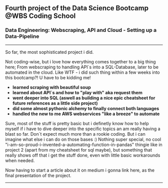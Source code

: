 ## Fourth project of the Data Science Bootcamp @WBS Coding School
### Data Engineering: Webscraping, API and Cloud - Setting up a Data-Pipeline

---

So far, the most sophisticated project i did.

Not coding-wise, but i love how everything comes together to a big thing here;
From webscraping to handling API´s into a SQL-Database, later to be automated in the cloud.
Like WTF - i did such thing within a few weeks into this bootcamp?!
U have to be kidding me!

- **learned scraping with beautiful soup**
- **learned about API´s and how to "play with" aka request them**
- **went deeper into SQL (aswell as building a nice epic cheatsheet for future references as a little side project)**
- **did some almost pythonic alchemy to finally connect both languages**
- **handled the new to me AWS webservices "like a breeze" to automate**

Sure, most of the stuff is pretty basic but i definetly know how to help myself if i have to dive deeper into the specific topics an am really having a blast so far.
Don´t expect much more than a rookie coding. But i can imagine what else i can do on those bases :)
Nothing super special, no cool "i-am-so-proud-i-invented-a-automating-function-in-pandas" thingie like in project 2 (apart from my cheatsheet for sql maybe),
but something that really shows off that i get the stuff done, even with little basic workarounds when needed.

Now having to start a article about it on medium i gonna link here, as the final presentation of the project.

---
